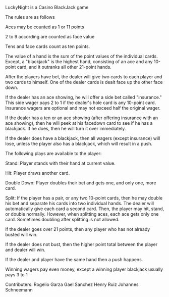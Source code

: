 LuckyNight is a Casino BlackJack game

The rules are as follows
 
Aces may be counted as 1 or 11 points

2 to 9 according are counted as face value

Tens and face cards count as ten points.

The value of a hand is the sum of the point values of the individual cards. Except, a "blackjack" is the highest hand, consisting of an ace and any 10-point card, and it outranks all other 21-point hands.

After the players have bet, the dealer will give two cards to each player and two cards to himself. One of the dealer cards is dealt face up the other face down. 

If the dealer has an ace showing, he will offer a side bet called "insurance." This side wager pays 2 to 1 if the dealer's hole card is any 10-point card. Insurance wagers are optional and may not exceed half the original wager. 

If the dealer has a ten or an ace showing (after offering insurance with an ace showing), then he will peek at his facedown card to see if he has a blackjack. If he does, then he will turn it over immediately. 

If the dealer does have a blackjack, then all wagers (except insurance) will lose, unless the player also has a blackjack, which will result in a push.

The following plays are available to the player: 

Stand: Player stands with their hand at current value. 

Hit: Player draws another card.

Double Down: Player doubles their bet and gets one, and only one, more card. 

Split: If the player has a pair, or any two 10-point cards, then he may double his bet and separate his cards into two individual hands. The dealer will automatically give each card a second card. Then, the player may hit, stand, or double normally. However, when splitting aces, each ace gets only one card. Sometimes doubling after splitting is not allowed.

If the dealer goes over 21 points, then any player who has not already busted will win. 

If the dealer does not bust, then the higher point total between the player and dealer will win.

If the dealer and player have the same hand then a push happens.

Winning wagers pay even money, except a winning player blackjack usually pays 3 to 1

Contributers:
Rogelio Garza
Gael Sanchez
Henry Ruiz
Johannes Schneemann


